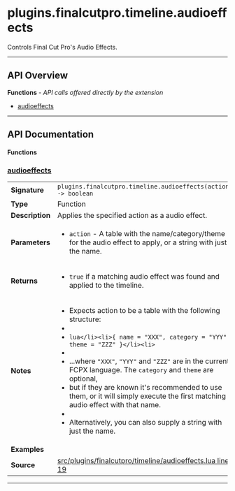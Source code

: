 # plugins.finalcutpro.timeline.audioeffects

Controls Final Cut Pro's Audio Effects.

---

## API Overview
**Functions** - _API calls offered directly by the extension_
 * [audioeffects](#audioeffects)


---

## API Documentation

#### Functions


### [audioeffects](#audioeffects)

|                                             |                                                                                     |
| --------------------------------------------|-------------------------------------------------------------------------------------|
| **Signature**                               | `plugins.finalcutpro.timeline.audioeffects(action) -> boolean`                                                                    |
| **Type**                                    | Function                                                                     |
| **Description**                             | Applies the specified action as a audio effect.                                                                     |
| **Parameters**                              | <ul><li>`action`		- A table with the name/category/theme for the audio effect to apply, or a string with just the name.</li></ul> |
| **Returns**                                 | <ul><li>`true` if a matching audio effect was found and applied to the timeline.</li></ul>          |
| **Notes**                                   | <ul><li>Expects action to be a table with the following structure:</li><li></li><li>```lua</li><li>{ name = "XXX", category = "YYY", theme = "ZZZ" }</li><li>```</li><li></li><li>...where `"XXX"`, `"YYY"` and `"ZZZ"` are in the current FCPX language. The `category` and `theme` are optional,</li><li>but if they are known it's recommended to use them, or it will simply execute the first matching audio effect with that name.</li><li></li><li>Alternatively, you can also supply a string with just the name.</li></ul> |
| **Examples**                                | <ul></ul> |
| **Source**                                  | [src/plugins/finalcutpro/timeline/audioeffects.lua line 19](https://github.com/CommandPost/CommandPost/blob/develop/src/plugins/finalcutpro/timeline/audioeffects.lua#L19) |

---

